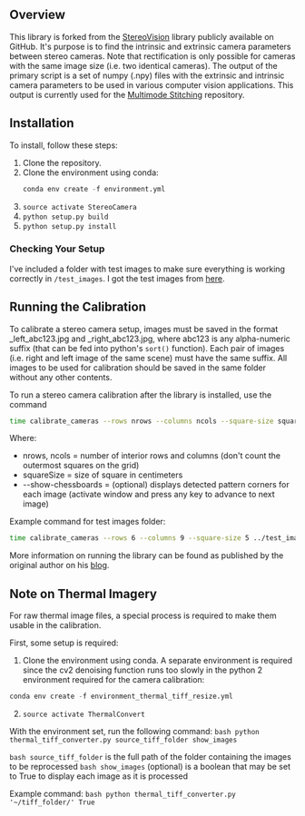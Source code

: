 ## Overview
This library is forked from the [StereoVision](https://github.com/erget/StereoVision) library publicly available on GitHub. It's purpose is to find the intrinsic and extrinsic camera parameters between stereo cameras. Note that rectification is only possible for cameras with the same image size (i.e. two identical cameras). The output of the primary script is a set of numpy (.npy) files with the extrinsic and intrinsic camera parameters to be used in various computer vision applications. This output is currently used for the [Multimode Stitching](https://github.com/kespry/MultimodeStitching) repository.

## Installation
To install, follow these steps:

 1. Clone the repository.
 2. Clone the environment using conda:
 	```python
 	conda env create -f environment.yml
 	```
 3. ```source activate StereoCamera```
 4. ```python setup.py build```
 5. ```python setup.py install```

### Checking Your Setup
I've included a folder with test images to make sure everything is working correctly in ```/test_images```. I got the test images from [here](https://github.com/sourishg/stereo-calibration/tree/master/calib_imgs).

## Running the Calibration
To calibrate a stereo camera setup, images must be saved in the format _left_abc123.jpg and _right_abc123.jpg, where abc123 is any alpha-numeric suffix (that can be fed into python's ```sort()``` function). Each pair of images (i.e. right and left image of the same scene) must have the same suffix. All images to be used for calibration should be saved in the same folder without any other contents.

To run a stereo camera calibration after the library is installed, use the command

```bash
time calibrate_cameras --rows nrows --columns ncols --square-size squareSize --show-chessboards inputImageFolder outputResultsFolder
```

Where:
 * nrows, ncols = number of interior rows and columns (don't count the outermost squares on the grid)
 * squareSize = size of square in centimeters
 * --show-chessboards = (optional) displays detected pattern corners for each image (activate window and press any key to advance to next image)

Example command for test images folder:
```bash
time calibrate_cameras --rows 6 --columns 9 --square-size 5 ../test_images/3/ ../test_images/test_set_3_results/
```
More information on running the library can be found as published by the original author on his [blog](https://erget.wordpress.com/2014/02/28/calibrating-a-stereo-pair-with-python/).

## Note on Thermal Imagery
For raw thermal image files, a special process is required to make them usable in the calibration.

First, some setup is required:
 1. Clone the environment using conda. A separate environment is required since the cv2 denoising function runs too slowly in the python 2   environment required for the camera calibration:
  ```python
  conda env create -f environment_thermal_tiff_resize.yml
  ```
 2. ```source activate ThermalConvert```
 
With the environment set, run the following command:
```bash python thermal_tiff_converter.py source_tiff_folder show_images```
 
```bash source_tiff_folder``` is the full path of the folder containing the images to be reprocessed
```bash show_images``` (optional) is a boolean that may be set to True to display each image as it is processed
 
Example command:
```bash python thermal_tiff_converter.py '~/tiff_folder/' True```
